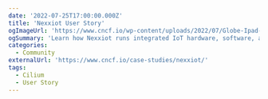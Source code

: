 ```yaml
---
date: '2022-07-25T17:00:00.000Z'
title: 'Nexxiot User Story'
ogImageUrl: 'https://www.cncf.io/wp-content/uploads/2022/07/Globe-Ipad-Final.jpg'
ogSummary: 'Learn how Nexxiot runs integrated IoT hardware, software, and analytics with Cilium in regulated enviornments'
categories:
  - Community
externalUrl: 'https://www.cncf.io/case-studies/nexxiot/'
tags:
  - Cilium
  - User Story
---
```

